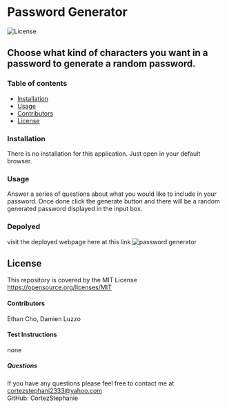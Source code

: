 #  Password Generator 
![License](https://img.shields.io/badge/License-MIT-yellow.svg)
##  Choose what kind of characters you want in a password to generate a random password.
### Table of contents
- [Installation](#installation)
- [Usage](#usage)
- [Contributors](#contributors)
- [License](#license)
### Installation
There is no installation for this application. Just open in your default browser.
### Usage
Answer a series of questions about what you would like to include in your password. Once done click the generate button and there will be a random generated password displayed in the input box. 

### Depolyed
visit the deployed webpage here at this link
![password generator](https://cortezstephanie.github.io/03HomeworkJavas-SC/)

## License
This repository is covered by the MIT License  <br> 
https://opensource.org/licenses/MIT
#### Contributors
Ethan Cho, Damien Luzzo
#### Test Instructions
none
##### Questions
If you have any questions please feel free to contact me at cortezstephani2333@yahoo.com <br>
GitHub: CortezStephanie 

